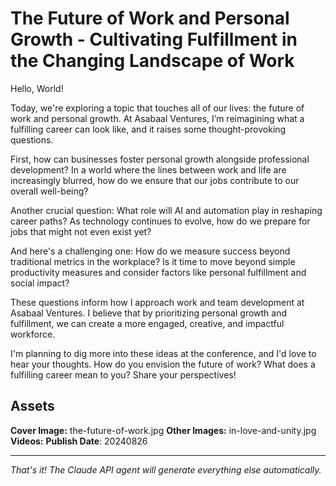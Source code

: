 # The Future of Work and Personal Growth - Cultivating Fulfillment in the Changing Landscape of Work

Hello, World! 

Today, we're exploring a topic that touches all of our lives: the future of work and personal growth. At Asabaal Ventures, I’m reimagining what a fulfilling career can look like, and it raises some thought-provoking questions.

First, how can businesses foster personal growth alongside professional development? In a world where the lines between work and life are increasingly blurred, how do we ensure that our jobs contribute to our overall well-being?

Another crucial question: What role will AI and automation play in reshaping career paths? As technology continues to evolve, how do we prepare for jobs that might not even exist yet?

And here's a challenging one: How do we measure success beyond traditional metrics in the workplace? Is it time to move beyond simple productivity measures and consider factors like personal fulfillment and social impact?

These questions inform how I approach work and team development at Asabaal Ventures. I believe that by prioritizing personal growth and fulfillment, we can create a more engaged, creative, and impactful workforce.

I'm planning to dig more into these ideas at the conference, and I'd love to hear your thoughts. How do you envision the future of work? What does a fulfilling career mean to you? Share your perspectives!

## Assets

**Cover Image:** the-future-of-work.jpg
**Other Images:** in-love-and-unity.jpg
**Videos:** 
**Publish Date**: 20240826

---
*That's it! The Claude API agent will generate everything else automatically.*
